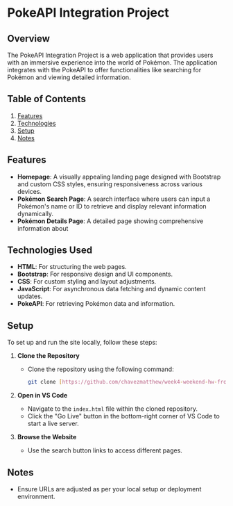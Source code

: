 # PokeAPI Integration Project

## Overview

The PokeAPI Integration Project is a web application that provides users with an immersive experience into the world of Pokémon. The application integrates with the PokeAPI to offer functionalities like searching for Pokémon and viewing detailed information.

## Table of Contents
1. [Features](#features)
2. [Technologies](#technologies)
3. [Setup](#setup)
4. [Notes](#notes)


## Features

- **Homepage**: A visually appealing landing page designed with Bootstrap and custom CSS styles, ensuring responsiveness across various devices.
- **Pokémon Search Page**: A search interface where users can input a Pokémon's name or ID to retrieve and display relevant information dynamically.
- **Pokémon Details Page**: A detailed page showing comprehensive information about 

## Technologies Used

- **HTML**: For structuring the web pages.
- **Bootstrap**: For responsive design and UI components.
- **CSS**: For custom styling and layout adjustments.
- **JavaScript**: For asynchronous data fetching and dynamic content updates.
- **PokeAPI**: For retrieving Pokémon data and information.


## Setup

To set up and run the site locally, follow these steps:

1. **Clone the Repository**
   - Clone the repository using the following command:
     ```bash
     git clone [https://github.com/chavezmatthew/week4-weekend-hw-frontend.git]
     ```
2. **Open in VS Code**
   - Navigate to the `index.html` file within the cloned repository.
   - Click the "Go Live" button in the bottom-right corner of VS Code to start a live server.

3. **Browse the Website**
   - Use the search button links to access different pages.


## Notes

- Ensure URLs are adjusted as per your local setup or deployment environment.